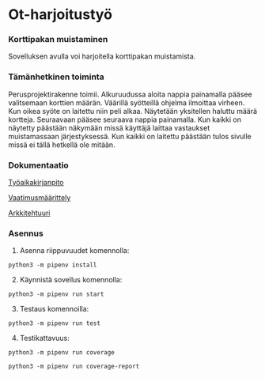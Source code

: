 # Ot-harjoitustyö
### Korttipakan muistaminen
Sovelluksen avulla voi harjoitella korttipakan muistamista.

### Tämänhetkinen toiminta
Perusprojektirakenne toimii. Alkuruudussa aloita nappia painamalla pääsee valitsemaan korttien määrän. Väärillä syötteillä ohjelma ilmoittaa virheen. Kun oikea syöte on laitettu niin peli alkaa. Näytetään yksitellen haluttu määrä kortteja. Seuraavaan pääsee seuraava nappia painamalla. Kun kaikki on näytetty päästään näkymään missä käyttäjä laittaa vastaukset muistamassaan järjestyksessä. Kun kaikki on laitettu päästään tulos sivulle missä ei tällä hetkellä ole mitään. 

### Dokumentaatio
[Työaikakirjanpito](https://github.com/Fransilia/ot-harjoitustyo/blob/master/harjoitustyo_korttipakan_muistaminen/dokumentaatio/tyoaikakirjanpito.md)

[Vaatimusmäärittely](https://github.com/Fransilia/ot-harjoitustyo/blob/master/harjoitustyo_korttipakan_muistaminen/dokumentaatio/vaatimuusmaarittely.md)

[Arkkitehtuuri](https://github.com/Fransilia/ot-harjoitustyo/blob/41148b8e3d566ece72ad9407172c8cc6369052e1/harjoitustyo_korttipakan_muistaminen/dokumentaatio/arkkitehtuuri.md)

### Asennus
1. Asenna riippuvuudet komennolla:
```
python3 -m pipenv install
```
2. Käynnistä sovellus komennolla:
```
python3 -m pipenv run start
```
3. Testaus komennoilla:
```
python3 -m pipenv run test
```
4. Testikattavuus:
```
python3 -m pipenv run coverage
```
```
python3 -m pipenv run coverage-report
```
